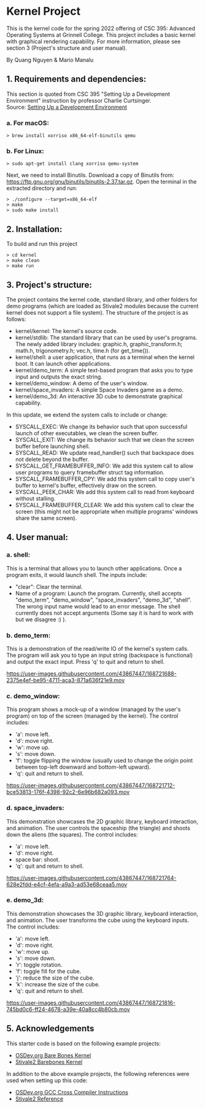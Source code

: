 # Kernel Project
This is the kernel code for the spring 2022 offering of CSC 395: Advanced Operating Systems at Grinnell College. This project includes a basic kernel with graphical rendering capability. For more information, please see section 3 (Project's structure and user manual).  

By Quang Nguyen & Mario Manalu  

## 1. Requirements and dependencies:
This section is quoted from CSC 395 "Setting Up a Development Environment" instruction by professor Charlie Curtsinger.  
Source: [Setting Up a Development Environment](https://curtsinger.cs.grinnell.edu/teaching/2022S/CSC395/activities/setup.html)  

### a. For macOS:
```
> brew install xorriso x86_64-elf-binutils qemu
```

### b. For Linux:
```
> sudo apt-get install clang xorriso qemu-system
```
Next, we need to install Binutils. Download a copy of Binutils from: https://ftp.gnu.org/gnu/binutils/binutils-2.37.tar.gz. Open the terminal in the extracted directory and run:
```
> ./configure --target=x86_64-elf
> make
> sudo make install
```


## 2. Installation:
To build and run this project
```
> cd kernel 
> make clean
> make run 
```


## 3. Project's structure:
The project contains the kernel code, standard library, and other folders for demo programs (which are loaded as Stivale2 modules because the current kernel does not support a file system). The structure of the project is as follows:
- kernel/kernel: The kernel's source code. 
- kernel/stdlib: The standard library that can be used by user's programs. The newly added library includes: graphic.h, graphic_transform.h; math.h, trigonometry.h; vec.h, time.h (for get_time()).
- kernel/shell: a user application, that runs as a terminal when the kernel boot. It can launch other applications.
- kernel/demo_term: A simple text-based program that asks you to type input and outputs the exact string.
- kernel/demo_window: A demo of the user's window.
- kernel/space_invaders: A simple Space Invaders game as a demo. 
- kernel/demo_3d: An interactive 3D cube to demonstrate graphical capability.

In this update, we extend the system calls to include or change:
- SYSCALL_EXEC: We change its behavior such that upon successful launch of other executables, we clean the screen buffer.
- SYSCALL_EXIT: We change its behavior such that we clean the screen buffer before launching shell.
- SYSCALL_READ: We update read_handler() such that backspace does not delete beyond the buffer. 
- SYSCALL_GET_FRAMEBUFFER_INFO: We add this system call to allow user programs to query framebuffer struct tag information.
- SYSCALL_FRAMEBUFFER_CPY: We add this system call to copy user's buffer to kernel's buffer, effectively draw on the screen.
- SYSCALL_PEEK_CHAR: We add this system call to read from keyboard without stalling.
- SYSCALL_FRAMEBUFFER_CLEAR: We add this system call to clear the screen (this might not be appropriate when multiple programs' windows share the same screen).


## 4. User manual:
### a. shell:
This is a terminal that allows you to launch other applications. Once a program exits, it would launch shell. The inputs include:
- "clear": Clear the terminal.
- Name of a program: Launch the program. Currently, shell accepts "demo_term", "demo_window", "space_invaders", "demo_3d", "shell". The wrong input name would lead to an error message. The shell currently does not accept arguments (Some say it is hard to work with but we disagree :) ).

### b. demo_term:

This is a demonstration of the read/write IO of the kernel's system calls. The program will ask you to type an input string (backspace is functional) and output the exact input. Press 'q' to quit and return to shell.

https://user-images.githubusercontent.com/43867447/168721688-2375e4ef-be95-4711-aca3-871a636f21e9.mov


### c. demo_window:
This program shows a mock-up of a window (managed by the user's program) on top of the screen (managed by the kernel). The control includes:
- 'a': move left.
- 'd': move right.
- 'w': move up.
- 's': move down.
- 'f': toggle flipping the window (usually used to change the origin point between top-left downward and bottom-left upward).
- 'q': quit and return to shell.

https://user-images.githubusercontent.com/43867447/168721712-bce53813-176f-4398-92c2-6e96b682a093.mov


### d. space_invaders:
This demonstration showcases the 2D graphic library, keyboard interaction, and animation. The user controls the spaceship (the triangle) and shoots down the aliens (the squares). The control includes:
- 'a': move left.
- 'd': move right.
- space bar: shoot.
- 'q': quit and return to shell.

https://user-images.githubusercontent.com/43867447/168721764-628e2fdd-e4cf-4efa-a9a3-ad53e68ceaa5.mov


### e. demo_3d:
This demonstration showcases the 3D graphic library, keyboard interaction, and animation. The user transforms the cube using the keyboard inputs. The control includes:
- 'a': move left.
- 'd': move right.
- 'w': move up.
- 's': move down.
- 'r': toggle rotation.
- 'f': toggle fill for the cube.
- 'j': reduce the size of the cube.
- 'k': increase the size of the cube.
- 'q': quit and return to shell.

https://user-images.githubusercontent.com/43867447/168721816-745bd0c6-ff24-4678-a39e-40a8cc4b80cb.mov


## 5. Acknowledgements
This starter code is based on the following example projects:
- [OSDev.org Bare Bones Kernel](https://wiki.osdev.org/Bare_bones)
- [Stivale2 Barebones Kernel](https://github.com/stivale/stivale2-barebones)

In addition to the above example projects, the following references were used when setting up this code:
- [OSDev.org GCC Cross Compiler Instructions](https://wiki.osdev.org/GCC_Cross-Compiler)
- [Stivale2 Reference](https://github.com/stivale/stivale/blob/master/STIVALE2.md)
